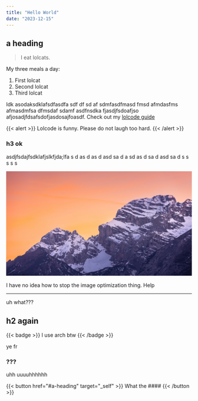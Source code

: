 ```yaml
---
title: "Hello World"
date: "2023-12-15"
---
```


## a heading

> I eat lolcats.

My three meals a day:

1. First lolcat
2. Second lolcat
3. Third lolcat

Idk asodaksdklafsdfasdfa sdf df sd af sdmfasdfmasd fmsd afmdasfms afmasdmfsa dfmsdaf sdamf asdfnsdka fjasdjfsdoafjso afjosadjfdsafsdofjasdosajfoasdf. Check out my [lolcode guide](guide)

{{< alert >}}
Lolcode is funny. Please do not laugh too hard.
{{< /alert >}}

### h3 ok

asdjfsdajfsdklafjslkfjda;lfa s d as d as d asd sa d a sd as d sa d asd sa d s s s s s

![Alt text](thumbnail.jpg "Zorin OS 17's default wallpaper (light mode)")

I have no idea how to stop the image optimization thing. Help

---

uh what???

## h2 again

{{< badge >}}
I use arch btw
{{< /badge >}}

ye fr

### ???

uhh
uuuuhhhhhh

{{< button href="#a-heading" target="_self" >}}
What the ####
{{< /button >}}
